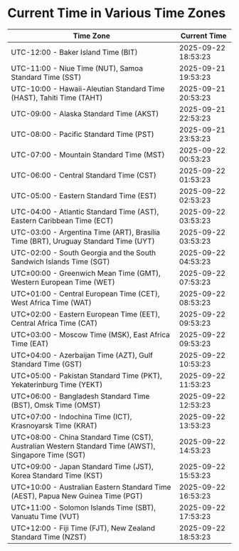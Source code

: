 # Current Time in Various Time Zones

| Time Zone | Current Time |
|-----------|--------------|
| UTC-12:00 - Baker Island Time (BIT) | 2025-09-22 18:53:23 |
| UTC-11:00 - Niue Time (NUT), Samoa Standard Time (SST) | 2025-09-21 19:53:23 |
| UTC-10:00 - Hawaii-Aleutian Standard Time (HAST), Tahiti Time (TAHT) | 2025-09-21 20:53:23 |
| UTC-09:00 - Alaska Standard Time (AKST) | 2025-09-21 22:53:23 |
| UTC-08:00 - Pacific Standard Time (PST) | 2025-09-21 23:53:23 |
| UTC-07:00 - Mountain Standard Time (MST) | 2025-09-22 00:53:23 |
| UTC-06:00 - Central Standard Time (CST) | 2025-09-22 01:53:23 |
| UTC-05:00 - Eastern Standard Time (EST) | 2025-09-22 02:53:23 |
| UTC-04:00 - Atlantic Standard Time (AST), Eastern Caribbean Time (ECT) | 2025-09-22 03:53:23 |
| UTC-03:00 - Argentina Time (ART), Brasília Time (BRT), Uruguay Standard Time (UYT) | 2025-09-22 03:53:23 |
| UTC-02:00 - South Georgia and the South Sandwich Islands Time (SGT) | 2025-09-22 04:53:23 |
| UTC±00:00 - Greenwich Mean Time (GMT), Western European Time (WET) | 2025-09-22 07:53:23 |
| UTC+01:00 - Central European Time (CET), West Africa Time (WAT) | 2025-09-22 08:53:23 |
| UTC+02:00 - Eastern European Time (EET), Central Africa Time (CAT) | 2025-09-22 09:53:23 |
| UTC+03:00 - Moscow Time (MSK), East Africa Time (EAT) | 2025-09-22 09:53:23 |
| UTC+04:00 - Azerbaijan Time (AZT), Gulf Standard Time (GST) | 2025-09-22 10:53:23 |
| UTC+05:00 - Pakistan Standard Time (PKT), Yekaterinburg Time (YEKT) | 2025-09-22 11:53:23 |
| UTC+06:00 - Bangladesh Standard Time (BST), Omsk Time (OMST) | 2025-09-22 12:53:23 |
| UTC+07:00 - Indochina Time (ICT), Krasnoyarsk Time (KRAT) | 2025-09-22 13:53:23 |
| UTC+08:00 - China Standard Time (CST), Australian Western Standard Time (AWST), Singapore Time (SGT) | 2025-09-22 14:53:23 |
| UTC+09:00 - Japan Standard Time (JST), Korea Standard Time (KST) | 2025-09-22 15:53:23 |
| UTC+10:00 - Australian Eastern Standard Time (AEST), Papua New Guinea Time (PGT) | 2025-09-22 16:53:23 |
| UTC+11:00 - Solomon Islands Time (SBT), Vanuatu Time (VUT) | 2025-09-22 17:53:23 |
| UTC+12:00 - Fiji Time (FJT), New Zealand Standard Time (NZST) | 2025-09-22 18:53:23 |
